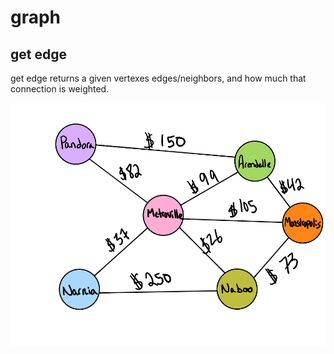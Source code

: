 # graph

## get edge
get edge returns a given vertexes edges/neighbors, and how much that connection is weighted.



![get edges graph](assets/get_edges_graph.png)





